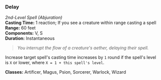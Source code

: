 ### Delay
*2nd-Level Spell (Abjuration)*  
**Casting Time:** 1 reaction; If you see a creature within range casting a spell  
**Range:** 60 feet  
**Components:** V, S  
**Duration:** Instantaneous  

> *You interrupt the flow of a creature's aether, delaying their spell.*

Increase target spell's casting time increases by `1` round if the spell's level is `X` or lower, where `X = 1 + this spell's level`.

**Classes:** Artificer, Magus, Psion, Sorcerer, Warlock, Wizard